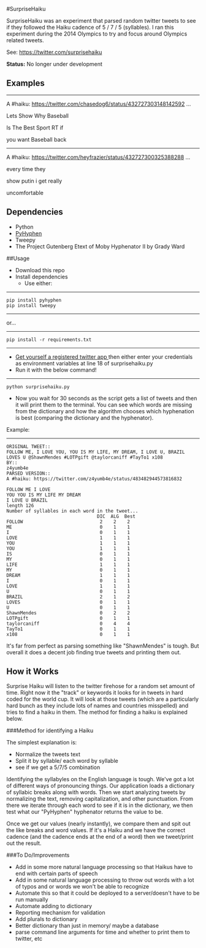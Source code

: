 #SurpriseHaiku

SurpriseHaiku was an experiment that parsed random twitter tweets to see if they followed the Haiku cadence of 5 / 7 / 5 (syllables). I ran this experiment during the 2014 Olympics to try and focus around Olympics related tweets.

See: https://twitter.com/surprisehaiku

**Status:** No longer under development

   
## Examples
-----
A #haiku: https://twitter.com/chasedog6/status/432727303148142592 …

Lets Show Why Baseball

Is The Best Sport RT if

you want Baseball back

------
A #haiku: https://twitter.com/heyfrazier/status/432727300325388288 …

every time they 

show putin i get really

uncomfortable


## Dependencies

   * Python
   * [PyHyphen](https://pypi.python.org/pypi/PyHyphen/2.0.5)
   * Tweepy
   * The Project Gutenberg Etext of Moby Hyphenator II by Grady Ward   

##Usage
* Download this repo
* Install dependencies
	* Use either:

----
    pip install pyhyphen
    pip install tweepy
----

or...

----
	pip install -r requirements.txt
----

* [Get yourself a registered twitter app
](https://dev.twitter.com/) then either enter your credentials as environment variables at  line 18 of surprisehaiku.py
* Run it with the below command!

----

    python surprisehaiku.py
   

* Now you wait for 30 seconds as the script gets a list of tweets and then it will print them to the terminal. You can see which words are missing from the dictionary and how the algorithm chooses which hyphenation is best (comparing the dictionary and the hyphenator).

Example:

-----
    ORIGINAL TWEET::
    FOLLOW ME, I LOVE YOU, YOU IS MY LIFE, MY DREAM, I LOVE U, BRAZIL LOVES U @ShawnMendes #LOTPgift @taylorcaniff #TayTo1 x108
    BY::
    z4yumb4e
    PARSED VERSION::
    A #haiku: https://twitter.com/z4yumb4e/status/483482944573816832

    FOLLOW ME I LOVE
    YOU YOU IS MY LIFE MY DREAM
    I LOVE U BRAZIL
    length 126
    Number of syllables in each word in the tweet...
                                     DIC  ALG  Best
    FOLLOW                            2    2    2
    ME                                0    1    1
    I                                 0    1    1
    LOVE                              1    1    1
    YOU                               1    1    1
    YOU                               1    1    1
    IS                                0    1    1
    MY                                0    1    1
    LIFE                              1    1    1
    MY                                0    1    1
    DREAM                             1    1    1
    I                                 0    1    1
    LOVE                              1    1    1
    U                                 0    1    1
    BRAZIL                            2    1    2
    LOVES                             0    1    1
    U                                 0    1    1
    ShawnMendes                       0    2    2
    LOTPgift                          0    1    1
    taylorcaniff                      0    4    4
    TayTo1                            0    1    1
    x108                              0    1    1

It's far from perfect as parsing something like "ShawnMendes" is tough. But overall it does a decent job finding true tweets and printing them out.

## How it Works
Surprise Haiku will listen to the twitter firehose for a random set amount of time. Right now it the "track" or keywords it looks for in tweets in hard coded for the world cup. It will look at those tweets (which are a particularly hard bunch as they include lots of names and countries misspelled) and tries to find a haiku in them. The method for finding a haiku is explained below.


###Method for identifying a Haiku

The simplest explanation is:

* Normalize the tweets text
* Split it by syllable/ each word by syllable
* see if we get a 5/7/5 combination


Identifying the syllabyles on the English language is tough. We've got a lot of different ways of pronouncing things. Our application loads a dictionary of syllabic breaks along with words. Then we start analyzing tweets by normalizing the text, removing capitalization, and other punctuation. From there we iterate through each word to see if it is in the dictionary, we then test what our "PyHyphen" hyphenator returns the value to be. 

Once we get our values (nearly instantly), we compare them and spit out the like breaks and word values. If it's a Haiku and we have the correct cadence (and the cadence ends at the end of a word) then we tweet/print out the result.

###To Do/Improvements

* Add in some more natural language processing so that Haikus have to end with certain parts of speech
* Add in some natural language processing to throw out words with a lot of typos and or words we won't be able to recognize
* Automate this so that it could be deployed to a server/doesn't have to be run manually
* Automate adding to dictionary
* Reporting mechanism for validation
* Add plurals to dictionary
* Better dictionary than just in memory/ maybe a database
* parse command line arguments for time and whether to print them to twitter, etc